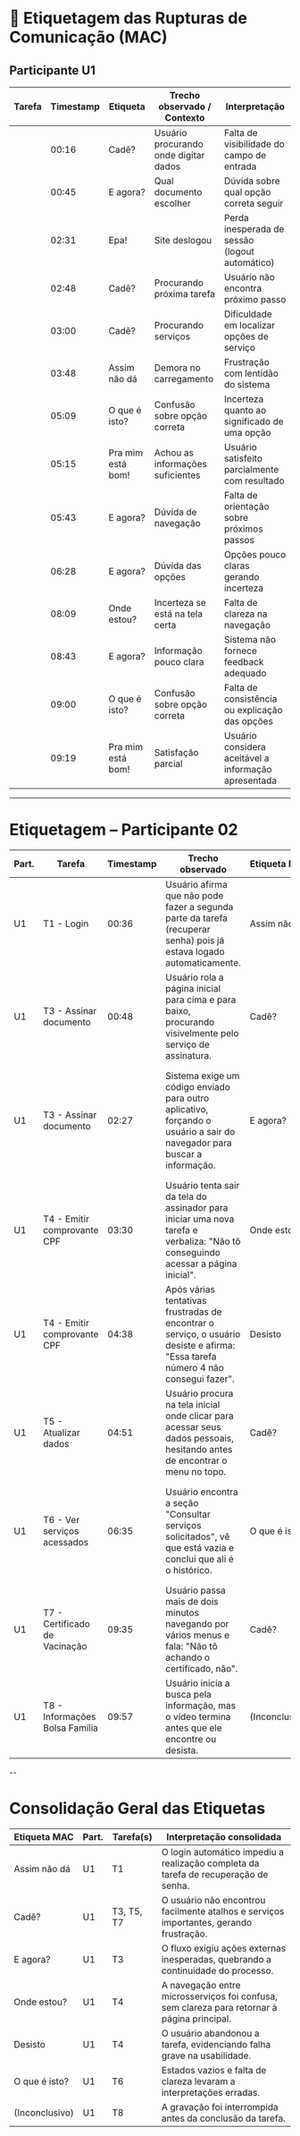 # 📝 Etiquetagem das Rupturas de Comunicação (MAC)

## Participante U1

| Tarefa | Timestamp | Etiqueta       | Trecho observado / Contexto               | Interpretação |
|--------|-----------|----------------|-------------------------------------------|---------------|
|        | 00:16     | Cadê?          | Usuário procurando onde digitar dados     | Falta de visibilidade do campo de entrada |
|        | 00:45     | E agora?       | Qual documento escolher                   | Dúvida sobre qual opção correta seguir |
|        | 02:31     | Epa!           | Site deslogou                             | Perda inesperada de sessão (logout automático) |
|        | 02:48     | Cadê?          | Procurando próxima tarefa                 | Usuário não encontra próximo passo |
|        | 03:00     | Cadê?          | Procurando serviços                       | Dificuldade em localizar opções de serviço |
|        | 03:48     | Assim não dá   | Demora no carregamento                    | Frustração com lentidão do sistema |
|        | 05:09     | O que é isto?  | Confusão sobre opção correta              | Incerteza quanto ao significado de uma opção |
|        | 05:15     | Pra mim está bom! | Achou as informações suficientes        | Usuário satisfeito parcialmente com resultado |
|        | 05:43     | E agora?       | Dúvida de navegação                       | Falta de orientação sobre próximos passos |
|        | 06:28     | E agora?       | Dúvida das opções                         | Opções pouco claras gerando incerteza |
|        | 08:09     | Onde estou?    | Incerteza se está na tela certa           | Falta de clareza na navegação |
|        | 08:43     | E agora?       | Informação pouco clara                    | Sistema não fornece feedback adequado |
|        | 09:00     | O que é isto?  | Confusão sobre opção correta              | Falta de consistência ou explicação das opções |
|        | 09:19     | Pra mim está bom! | Satisfação parcial                      | Usuário considera aceitável a informação apresentada |

---

# Etiquetagem – Participante 02

| Part. | Tarefa | Timestamp | Trecho observado                                                                 | Etiqueta MAC | Interpretação                                                                                     |
|-------|--------|-----------|----------------------------------------------------------------------------------|--------------|--------------------------------------------------------------------------------------------------|
| U1    | T1 - Login                  | 00:36 | Usuário afirma que não pode fazer a segunda parte da tarefa (recuperar senha) pois já estava logado automaticamente. | Assim não dá  | A configuração do teste (login salvo) impediu a realização de uma parte da tarefa.               |
| U1    | T3 - Assinar documento      | 00:48 | Usuário rola a página inicial para cima e para baixo, procurando visivelmente pelo serviço de assinatura. | Cadê? | O atalho para o serviço não estava em um local esperado pelo usuário.                           |
| U1    | T3 - Assinar documento      | 02:27 | Sistema exige um código enviado para outro aplicativo, forçando o usuário a sair do navegador para buscar a informação. | E agora? | O fluxo exigiu uma ação externa (verificar outro app), quebrando o processo e introduzindo uma etapa inesperada. |
| U1    | T4 - Emitir comprovante CPF | 03:30 | Usuário tenta sair da tela do assinador para iniciar uma nova tarefa e verbaliza: "Não tô conseguindo acessar a página inicial". | Onde estou? | A navegação entre os microsserviços do gov.br é confusa e não há um caminho de volta claro para a página principal. |
| U1    | T4 - Emitir comprovante CPF | 04:38 | Após várias tentativas frustradas de encontrar o serviço, o usuário desiste e afirma: "Essa tarefa número 4 não consegui fazer". | Desisto | O usuário abandonou a tarefa por completo, indicando uma falha grave na comunicação da interface. |
| U1    | T5 - Atualizar dados        | 04:51 | Usuário procura na tela inicial onde clicar para acessar seus dados pessoais, hesitando antes de encontrar o menu no topo. | Cadê? | A entrada para a área de perfil do usuário não é imediatamente óbvia na interface principal.     |
| U1    | T6 - Ver serviços acessados | 06:35 | Usuário encontra a seção "Consultar serviços solicitados", vê que está vazia e conclui que ali é o histórico. | O que é isto? | Um estado vazio na interface levou o usuário a uma interpretação possivelmente incorreta da funcionalidade. |
| U1    | T7 - Certificado de Vacinação | 09:35 | Usuário passa mais de dois minutos navegando por vários menus e fala: "Não tô achando o certificado, não". | Cadê? | A localização de um serviço muito popular não foi intuitiva, gerando uma busca longa e frustrante. |
| U1    | T8 - Informações Bolsa Família | 09:57 | Usuário inicia a busca pela informação, mas o vídeo termina antes que ele encontre ou desista. | (Inconclusivo) | A gravação foi interrompida antes da conclusão ou abandono da tarefa.                            |

--

# Consolidação Geral das Etiquetas

| Etiqueta MAC   | Part. | Tarefa(s) | Interpretação consolidada |
|----------------|-------|-----------|---------------------------|
| Assim não dá   | U1    | T1        | O login automático impediu a realização completa da tarefa de recuperação de senha. |
| Cadê?          | U1    | T3, T5, T7 | O usuário não encontrou facilmente atalhos e serviços importantes, gerando frustração. |
| E agora?       | U1    | T3        | O fluxo exigiu ações externas inesperadas, quebrando a continuidade do processo. |
| Onde estou?    | U1    | T4        | A navegação entre microsserviços foi confusa, sem clareza para retornar à página principal. |
| Desisto        | U1    | T4        | O usuário abandonou a tarefa, evidenciando falha grave na usabilidade. |
| O que é isto?  | U1    | T6        | Estados vazios e falta de clareza levaram a interpretações erradas. |
| (Inconclusivo) | U1    | T8        | A gravação foi interrompida antes da conclusão da tarefa. |



